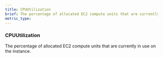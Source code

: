 ```yaml
---
title: CPUUtilization
brief: The percentage of allocated EC2 compute units that are currently in use on the instance.
metric_type:
---
```

### CPUUtilization

The percentage of allocated EC2 compute units that are currently in use on the instance.
